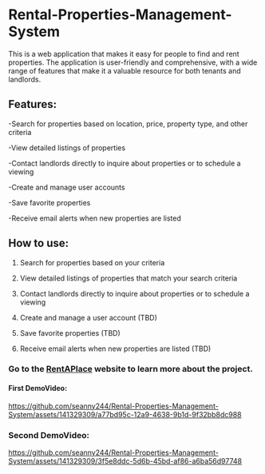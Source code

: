 # Rental-Properties-Management-System
This is a web application that makes it easy for people to find and rent properties. The application is user-friendly and comprehensive, with a wide range of features that make it a valuable resource for both tenants and landlords.

## Features:
-Search for properties based on location, price, property type, and other criteria<br>
>
-View detailed listings of properties<br>
>
-Contact landlords directly to inquire about properties or to schedule a viewing<br>
>
-Create and manage user accounts<br>
>
-Save favorite properties<br>
>
-Receive email alerts when new properties are listed<br>

## How to use:
1. Search for properties based on your criteria<br>
>
2. View detailed listings of properties that match your search criteria<br>
>
3. Contact landlords directly to inquire about properties or to schedule a viewing<br>
>
4. Create and manage a user account (TBD)<br>
>
5. Save favorite properties (TBD)<br>
>
6. Receive email alerts when new properties are listed (TBD)<br>

### Go to the [RentAPlace](https://sites.google.com/myuwc.ac.za/rentaplace/home) website to learn more about the project.

#### First DemoVideo:

https://github.com/seanny244/Rental-Properties-Management-System/assets/141329309/a77bd95c-12a9-4638-9b1d-9f32bb8dc988

### Second DemoVideo:

https://github.com/seanny244/Rental-Properties-Management-System/assets/141329309/3f5e8ddc-5d6b-45bd-af86-a6ba56d97748

